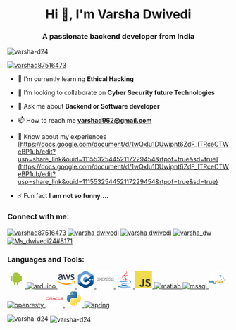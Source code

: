<h1 align="center">Hi 👋, I'm Varsha Dwivedi</h1>
<h3 align="center">A passionate backend developer from India</h3>

<p align="left"> <img src="https://komarev.com/ghpvc/?username=varsha-d24&label=Profile%20views&color=0e75b6&style=flat" alt="varsha-d24" /> </p>

<p align="left"> <a href="https://twitter.com/varshad87516473" target="blank"><img src="https://img.shields.io/twitter/follow/varshad87516473?logo=twitter&style=for-the-badge" alt="varshad87516473" /></a> </p>

- 🌱 I’m currently learning **Ethical Hacking**

- 👯 I’m looking to collaborate on **Cyber Security future Technologies**

- 💬 Ask me about **Backend or Software developer**

- 📫 How to reach me **varshad962@gmail.com**

- 📄 Know about my experiences [https://docs.google.com/document/d/1wQxIu1DUwipnt6ZdF_ITRceCTWeBP1ub/edit?usp=share_link&ouid=111553254452117229454&rtpof=true&sd=true](https://docs.google.com/document/d/1wQxIu1DUwipnt6ZdF_ITRceCTWeBP1ub/edit?usp=share_link&ouid=111553254452117229454&rtpof=true&sd=true)

- ⚡ Fun fact **I am not so funny....**

<h3 align="left">Connect with me:</h3>
<p align="left">
<a href="https://twitter.com/varshad87516473" target="blank"><img align="center" src="https://raw.githubusercontent.com/rahuldkjain/github-profile-readme-generator/master/src/images/icons/Social/twitter.svg" alt="varshad87516473" height="30" width="40" /></a>
<a href="https://linkedin.com/in/varsha dwivedi" target="blank"><img align="center" src="https://raw.githubusercontent.com/rahuldkjain/github-profile-readme-generator/master/src/images/icons/Social/linked-in-alt.svg" alt="varsha dwivedi" height="30" width="40" /></a>
<a href="https://fb.com/varsha dwivedi" target="blank"><img align="center" src="https://raw.githubusercontent.com/rahuldkjain/github-profile-readme-generator/master/src/images/icons/Social/facebook.svg" alt="varsha dwivedi" height="30" width="40" /></a>
<a href="https://instagram.com/varsha_dw" target="blank"><img align="center" src="https://raw.githubusercontent.com/rahuldkjain/github-profile-readme-generator/master/src/images/icons/Social/instagram.svg" alt="varsha_dw" height="30" width="40" /></a>
<a href="https://discord.gg/Ms_dwivedi24#8171" target="blank"><img align="center" src="https://raw.githubusercontent.com/rahuldkjain/github-profile-readme-generator/master/src/images/icons/Social/discord.svg" alt="Ms_dwivedi24#8171" height="30" width="40" /></a>
</p>

<h3 align="left">Languages and Tools:</h3>
<p align="left"> <a href="https://developer.android.com" target="_blank" rel="noreferrer"> <img src="https://raw.githubusercontent.com/devicons/devicon/master/icons/android/android-original-wordmark.svg" alt="android" width="40" height="40"/> </a> <a href="https://www.arduino.cc/" target="_blank" rel="noreferrer"> <img src="https://cdn.worldvectorlogo.com/logos/arduino-1.svg" alt="arduino" width="40" height="40"/> </a> <a href="https://aws.amazon.com" target="_blank" rel="noreferrer"> <img src="https://raw.githubusercontent.com/devicons/devicon/master/icons/amazonwebservices/amazonwebservices-original-wordmark.svg" alt="aws" width="40" height="40"/> </a> <a href="https://www.w3schools.com/cpp/" target="_blank" rel="noreferrer"> <img src="https://raw.githubusercontent.com/devicons/devicon/master/icons/cplusplus/cplusplus-original.svg" alt="cplusplus" width="40" height="40"/> </a> <a href="https://expressjs.com" target="_blank" rel="noreferrer"> <img src="https://raw.githubusercontent.com/devicons/devicon/master/icons/express/express-original-wordmark.svg" alt="express" width="40" height="40"/> </a> <a href="https://www.java.com" target="_blank" rel="noreferrer"> <img src="https://raw.githubusercontent.com/devicons/devicon/master/icons/java/java-original.svg" alt="java" width="40" height="40"/> </a> <a href="https://developer.mozilla.org/en-US/docs/Web/JavaScript" target="_blank" rel="noreferrer"> <img src="https://raw.githubusercontent.com/devicons/devicon/master/icons/javascript/javascript-original.svg" alt="javascript" width="40" height="40"/> </a> <a href="https://www.mathworks.com/" target="_blank" rel="noreferrer"> <img src="https://upload.wikimedia.org/wikipedia/commons/2/21/Matlab_Logo.png" alt="matlab" width="40" height="40"/> </a> <a href="https://www.microsoft.com/en-us/sql-server" target="_blank" rel="noreferrer"> <img src="https://www.svgrepo.com/show/303229/microsoft-sql-server-logo.svg" alt="mssql" width="40" height="40"/> </a> <a href="https://www.mysql.com/" target="_blank" rel="noreferrer"> <img src="https://raw.githubusercontent.com/devicons/devicon/master/icons/mysql/mysql-original-wordmark.svg" alt="mysql" width="40" height="40"/> </a> <a href="https://openresty.org/" target="_blank" rel="noreferrer"> <img src="https://openresty.org/images/logo.png" alt="openresty" width="40" height="40"/> </a> <a href="https://www.oracle.com/" target="_blank" rel="noreferrer"> <img src="https://raw.githubusercontent.com/devicons/devicon/master/icons/oracle/oracle-original.svg" alt="oracle" width="40" height="40"/> </a> <a href="https://www.python.org" target="_blank" rel="noreferrer"> <img src="https://raw.githubusercontent.com/devicons/devicon/master/icons/python/python-original.svg" alt="python" width="40" height="40"/> </a> <a href="https://spring.io/" target="_blank" rel="noreferrer"> <img src="https://www.vectorlogo.zone/logos/springio/springio-icon.svg" alt="spring" width="40" height="40"/> </a> </p>

<p><img align="left" src="https://github-readme-stats.vercel.app/api/top-langs?username=varsha-d24&show_icons=true&locale=en&layout=compact" alt="varsha-d24" /></p>

<p>&nbsp;<img align="center" src="https://github-readme-stats.vercel.app/api?username=varsha-d24&show_icons=true&locale=en" alt="varsha-d24" /></p>

